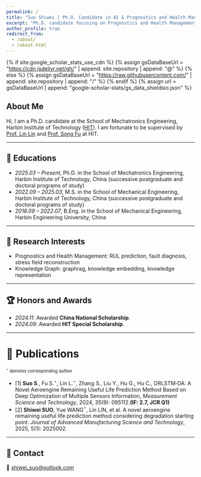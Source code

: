```yaml
---
permalink: /
title: "Suo Shiwei | Ph.D. Candidate in AI & Prognostics and Health Management"
excerpt: "Ph.D. candidate focusing on Prognostics and Health Management, and Knowledge Graphs."
author_profile: true
redirect_from: 
  - /about/
  - /about.html
---
```


{% if site.google_scholar_stats_use_cdn %}
{% assign gsDataBaseUrl = "https://cdn.jsdelivr.net/gh/" | append: site.repository | append: "@" %}
{% else %}
{% assign gsDataBaseUrl = "https://raw.githubusercontent.com/" | append: site.repository | append: "/" %}
{% endif %}
{% assign url = gsDataBaseUrl | append: "google-scholar-stats/gs_data_shieldsio.json" %}

## About Me
<span class='anchor' id='about-me'></span>

Hi, I am a Ph.D. candidate at the School of Mechatronics Engineering, Harbin Institute of Technology (<a href="https://www.hit.edu.cn/">HIT</a>).
I am fortunate to be supervised by <a href="https://homepage.hit.edu.cn/linlin?lang=zh">Prof. Lin Lin</a> and <a href="https://homepage.hit.edu.cn/fusong?lang=zh">Prof. Song Fu</a> at HIT.


---
<span id="-educations"></span>
## 📖 Educations
- *2025.03 – Present*, Ph.D. in the School of Mechatronics Engineering, Harbin Institute of Technology, China
(successive postgraduate and doctoral programs of study)
- *2022.09 – 2025.03*, M.S. in the School of Mechanical Engineering, Harbin Institute of Technology, China
(successive postgraduate and doctoral programs of study)
- *2018.09 – 2022.07*, B.Eng. in the School of Mechanical Engineering, Harbin Engineering University, China 


---

<span id="-interests"></span>
## 🤖 Research Interests
- Prognostics and Health Management: RUL prediction, fault diagnosis, stress field reconstruction
- Knowledge Graph: graphrag, knowledge embedding, knowledge representation

---

<span id="-news"></span>
## 🏆 Honors and Awards
- *2024.11*: Awarded **China National Scholarship**.  
- *2024.09*: Awarded **HIT Special Scholarship**.  

---

[//]: # (<div class='paper-box'><div class='paper-box-image'><div><div class="badge">CVPR 2025</div><img src='images/500x300.png' alt="cots" width="100%"></div></div>)

[//]: # (<div class='paper-box-text' markdown="1">)

[//]: # ()
[//]: # (**Collaborative Tree Search for Enhancing Embodied Multi-Agent Collaboration**  )

[//]: # (Zu Lizheng, et al.  )

[//]: # ([**Paper**]&#40;#&#41; • [**Project**]&#40;#&#41;)

[//]: # ()
[//]: # (</div></div>)

<span id="-leadership-publication-work"></span>
# 📝 Publications
<sub>$^{\star}$ denotes corresponding author</sub>
- [1] **Suo S**., Fu S.$^{\star}$, Lin L.$^{\star}$, Zhang S., Liu Y., Hu G., Hu C., DRLSTM‑DA: A Novel Aeroengine Remaining Useful Life Prediction Method Based on Deep Optimization of Multiple Sensors Information, *Measurement Science and Technology*, 2024, 35(9): 095112.**(IF: 2.7, JCR Q1)**
- [2] **Shiwei SUO**, Yue WANG$^{\star}$, Lin LIN, et al. A novel aeroengine remaining useful life prediction method considering degradation starting point. *Journal of Advanced Manufacturing Science and Technology*, 2025, 5(1): 2025002.

---
<span id="-contact"></span>
## 💬 Contact
📧 shiwei_suo@outlook.com  
